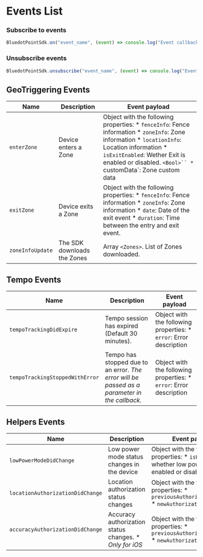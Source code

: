 Events List
========================

### Subscribe to events

```js
BluedotPointSdk.on("event_name", (event) => console.log("Event callback", event))
```

### Unsubscribe events
```js
BluedotPointSdk.unsubscribe("event_name", (event) => console.log("Event callback", event))
```

GeoTriggering Events
--------------------

| **Name**         | **Description**             | **Event payload**                                                                                                                                                                                                                           |
|------------------|-----------------------------|---------------------------------------------------------------------------------------------------------------------------------------------------------------------------------------------------------------------------------------------|
| `enterZone`      | Device enters a Zone        | Object with the following properties: * `fenceInfo`: Fence information * `zoneInfo`: Zone information * `locationInfo`: Location information * `isExitEnabled`: Wether Exit is enabled or disabled. `<Bool>`` * `customData`: Zone custom data |
| `exitZone`       | Device exits a Zone         | Object with the following properties:  * `fenceInfo`: Fence information * `zoneInfo`: Zone information * `date`: Date of the exit event * `duration`: Time between the entry and exit event.                                                |
| `zoneInfoUpdate` | The SDK downloads the Zones | Array `<Zones>`. List of Zones downloaded.                                                                                                                                                                                                  |

Tempo Events
------------

| **Name**                        | **Description**                                                                                | **Event payload**                                                   |
|---------------------------------|------------------------------------------------------------------------------------------------|---------------------------------------------------------------------|
| `tempoTrackingDidExpire`        | Tempo session has expired (Default 30 minutes).                                                | Object with the following properties:  * `error`: Error description |
| `tempoTrackingStoppedWithError` | Tempo has stopped due to an error.  _The error will be passed as a parameter in the callback._ | Object with the following properties:  * `error`: Error description |

Helpers Events
--------------

| **Name**                         | **Description**                                         | **Event payload**                                                                                                   |
|----------------------------------|---------------------------------------------------------|---------------------------------------------------------------------------------------------------------------------|
| `lowPowerModeDidChange`          | Low power mode status changes in the device             | Object with the following properties:  * `isLowPowerMode`: whether low power mode is enabled or disabled.  `<Bool>` |
| `locationAuthorizationDidChange` | Location authorization status changes                   | Object with the following properties:  * `previousAuthorizationStatus` * `newAuthorizationStatus`                   |
| `accuracyAuthorizationDidChange` | Accuracy authorization status changes. _* Only for iOS_ | Object with the following properties:  * `previousAuthorizationStatus` * `newAuthorizationStatus`                   |